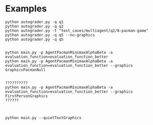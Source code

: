 


# Examples
        
    python autograder.py -q q1
    python autograder.py -q q2
    python autograder.py -t "test_cases/multiagent/q2/8-pacman-game"
    python autograder.py -q q5 --no-graphics
    python autograder.py -q q5


    python main.py -p AgentPacmanMinimaxAlphaBeta -a evaluation_function=evaluation_function_better
    python main.py -p AgentPacmanMinimaxAlphaBeta -a evaluation_function=evaluation_function_better --graphics GraphicsPacmanNull
    
    
    ??????????
    python main.py -p AgentPacmanMinimaxAlphaBeta -a evaluation_function=evaluation_function_better --graphics FirstPersonGraphics
    ??????



    python main.py --quietTextGraphics
    